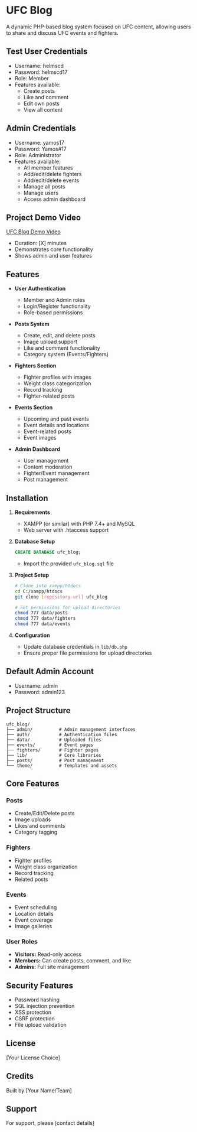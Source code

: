 # UFC Blog

A dynamic PHP-based blog system focused on UFC content, allowing users to share and discuss UFC events and fighters.

## Test User Credentials
- Username: helmscd
- Password: helmscd17
- Role: Member
- Features available:
  - Create posts
  - Like and comment
  - Edit own posts
  - View all content

## Admin Credentials
- Username: yamos17
- Password: Yamos#17
- Role: Administrator
- Features available:
  - All member features
  - Add/edit/delete fighters
  - Add/edit/delete events
  - Manage all posts
  - Manage users
  - Access admin dashboard

## Project Demo Video
[UFC Blog Demo Video](https://youtu.be/your-video-link)
- Duration: [X] minutes
- Demonstrates core functionality
- Shows admin and user features

## Features

- **User Authentication**
  - Member and Admin roles
  - Login/Register functionality
  - Role-based permissions

- **Posts System**
  - Create, edit, and delete posts
  - Image upload support
  - Like and comment functionality
  - Category system (Events/Fighters)

- **Fighters Section**
  - Fighter profiles with images
  - Weight class categorization
  - Record tracking
  - Fighter-related posts

- **Events Section**
  - Upcoming and past events
  - Event details and locations
  - Event-related posts
  - Event images

- **Admin Dashboard**
  - User management
  - Content moderation
  - Fighter/Event management
  - Post management

## Installation

1. **Requirements**
   - XAMPP (or similar) with PHP 7.4+ and MySQL
   - Web server with .htaccess support

2. **Database Setup**
   ```sql
   CREATE DATABASE ufc_blog;
   ```
   - Import the provided `ufc_blog.sql` file

3. **Project Setup**
   ```bash
   # Clone into xampp/htdocs
   cd C:/xampp/htdocs
   git clone [repository-url] ufc_blog
   
   # Set permissions for upload directories
   chmod 777 data/posts
   chmod 777 data/fighters
   chmod 777 data/events
   ```

4. **Configuration**
   - Update database credentials in `lib/db.php`
   - Ensure proper file permissions for upload directories

## Default Admin Account
- Username: admin
- Password: admin123

## Project Structure
```
ufc_blog/
├── admin/          # Admin management interfaces
├── auth/           # Authentication files
├── data/           # Uploaded files
├── events/         # Event pages
├── fighters/       # Fighter pages
├── lib/            # Core libraries
├── posts/          # Post management
└── theme/          # Templates and assets
```

## Core Features

### Posts
- Create/Edit/Delete posts
- Image uploads
- Likes and comments
- Category tagging

### Fighters
- Fighter profiles
- Weight class organization
- Record tracking
- Related posts

### Events
- Event scheduling
- Location details
- Event coverage
- Image galleries

### User Roles
- **Visitors:** Read-only access
- **Members:** Can create posts, comment, and like
- **Admins:** Full site management

## Security Features
- Password hashing
- SQL injection prevention
- XSS protection
- CSRF protection
- File upload validation

## License
[Your License Choice]

## Credits
Built by [Your Name/Team]

## Support
For support, please [contact details]
